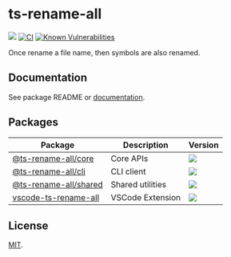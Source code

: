 # ts-rename-all

<a href="https://www.npmjs.com/org/ts-rename-all"><img src="https://img.shields.io/github/package-json/v/bisquit/ts-rename-all"></a>
[![CI](https://github.com/bisquit/ts-rename-all/actions/workflows/ci.yml/badge.svg)](https://github.com/bisquit/ts-rename-all/actions/workflows/ci.yml)
[![Known Vulnerabilities](https://snyk.io/test/github/bisquit/ts-rename-all/badge.svg)](https://snyk.io/test/github/bisquit/ts-rename-all)

Once rename a file name, then symbols are also renamed.

## Documentation

See package README or [documentation](https://bisquit.github.io/ts-rename-all/).

## Packages

| Package                                  | Description      | Version                                                                                                                                                                                               |
| ---------------------------------------- | ---------------- | ----------------------------------------------------------------------------------------------------------------------------------------------------------------------------------------------------- |
| [@ts-rename-all/core](packages/core)     | Core APIs        | <a href="https://www.npmjs.com/package/@ts-rename-all/core"><img src="https://img.shields.io/npm/v/@ts-rename-all/core"></a>                                                                          |
| [@ts-rename-all/cli](packages/cli)       | CLI client       | <a href="https://www.npmjs.com/package/@ts-rename-all/cli"><img src="https://img.shields.io/npm/v/@ts-rename-all/cli"></a>                                                                            |
| [@ts-rename-all/shared](packages/shared) | Shared utilities | <a href="https://www.npmjs.com/package/@ts-rename-all/shared"><img src="https://img.shields.io/npm/v/@ts-rename-all/shared"></a>                                                                      |
| [vscode-ts-rename-all](packages/vscode)  | VSCode Extension | <a href="https://marketplace.visualstudio.com/items?itemName=bisquit.vscode-ts-rename-all"><img src="https://img.shields.io/visual-studio-marketplace/v/bisquit.vscode-ts-rename-all?color=blue"></a> |

## License

[MIT](LICENSE).
